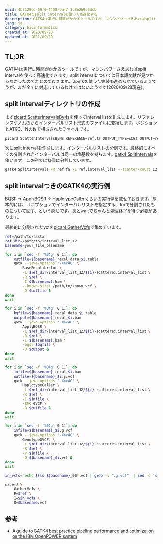 ```yaml
---
uuid: 4b7129dc-69f0-4458-ba47-1c8e269c6dcb
title: GATK4をsplit intervalを使って高速化する
description: GATK4は実行に時間がかかるツールですが、マシンパワーさえあればsplit intervalを使って高速化できます。interval listについては日本語文献が見つからなかったのでまとめておきます。
lang: ja
category: bioinformatics
created_at: 2020/09/28
updated_at: 2021/09/29
---
```


## TL;DR
GATK4は実行に時間がかかるツールですが、マシンパワーさえあればsplit intervalを使って高速化できます。split intervalについては日本語文献が見つからなかったのでまとめておきます。Sparkを使った実装も進められているようでうが、まだ全てに対応しているわけではないようです(2020/09/28現在)。

## split intervalディレクトリの作成

まず[picard ScatterIntervalsByNs](https://gatk.broadinstitute.org/hc/en-us/articles/360037430591-ScatterIntervalsByNs-Picard-)を使ってinterval listを作成します。リファレンスゲノムのからインターバルリスト形式のファイルに変換します。ポジションとATGC、Nの数で構成されたファイルです。

```bash
picard ScatterIntervalsByNs REFERENCE=ref.fa OUTPUT_TYPE=ACGT OUTPUT=ref.interval_list
```

次にsplit intervalを作成します。インターバルリストの分割です。最終的にすべての分割されたインターバルは同一の塩基数を持ちます。[gatk4 SplitIntervals](https://gatk.broadinstitute.org/hc/en-us/articles/360036899592-SplitIntervals)を使います。この例では12個に分割しています。

```bash
gatk4 SplitIntervals -R ref.fa -L ref.interval_list --scatter-count 12 -O interval_list_12
```

## split intervalつきのGATK4の実行例

BQSR -> ApplyBQSR -> HaplotypeCallerくらいの実行例を載せておきます。基本的には、`-L`オプションでインターバルリストを指定する、forで分割されたものについて回す、という感じです。あとwaitでちゃんと処理終了を待つ必要があります。

最終的に分割されたvcfを[picard GatherVcfs](https://gatk.broadinstitute.org/hc/en-us/articles/360037422071-GatherVcfs-Picard-)で集めています。

```bash
ref=/path/to/fasta
ref_dir=/path/to/interval_list_12
basename=your_file_basename

for i in `seq -f '%04g' 0 11`; do
    outfile=${basename}_recal_data_$i.table
    gatk --java-options "-Xmx4G" \
        BaseRecalibrator \
        -L $ref_dir/interval_list_12/${i}-scattered.interval_list \
        -R $ref \
        -I ${basename}.bam \
        --known-sites /path/to/known.vcf \
        -O $outfile & 
done
wait

for i in `seq -f '%04g' 0 11`; do
    bqfile=${basename}_recal_data_$i.table
    output=${basename}_recal_$i.bam
    gatk --java-options "-Xmx4G" \
        ApplyBQSR \
        -L $ref_dir/interval_list_12/${i}-scattered.interval_list \
        -R $ref \
        -I ${basename}.bam \
        -bqsr $bqfile \
        -O $output & 
done
wait

for i in `seq -f '%04g' 0 11`; do
    infile=${basename}_recal_$i.bam
    outfile=${basename}_$i.g.vcf
    gatk --java-options "-Xmx4G" \
        HaplotypeCaller \
        -L $ref_dir/interval_list_12/${i}-scattered.interval_list \
        -R $ref \
        -I $infile \
        -ERC GVCF \
        -O $outfile & 
done
wait

for i in `seq -f '%04g' 0 11`; do
    infile=${basename}_$i.g.vcf
    gatk --java-options "-Xmx4G" \
        GenotypeGVCFs \
        -L $ref_dir/interval_list_12/${i}-scattered.interval_list \
        -R $ref \
        -V $infile \
        -O ${basename}_$i.vcf & 
done
wait

in_vcfs=`echo $(ls ${basename}_00*.vcf | grep -v ".g.vcf") | sed -e 's/ / I=/g'`

picard \
    GatherVcfs \
    R=$ref \
    I=$in_vcfs \
    O=$basename.vcf
```

## 参考

- [A guide to GATK4
best practice pipeline
performance and
optimization on the IBM
OpenPOWER system](https://www.ibm.com/downloads/cas/ZJQD0QAL)
